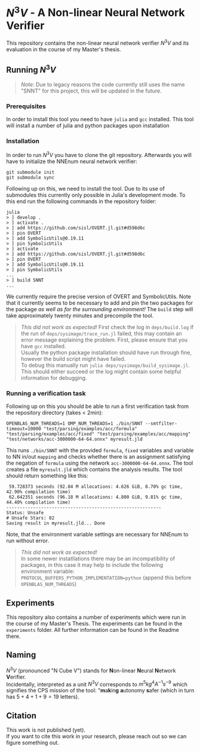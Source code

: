 # $N^3V$ - A Non-linear Neural Network Verifier
This repository contains the non-linear neural network verifier $N^3V$ and its evaluation in the course of my Master's thesis.

## Running $N^3V$
>*Note:*
Due to legacy reasons the code currently still uses the name "SNNT" for this project, this will be updated in the future.
### Prerequisites
In order to install this tool you need to have `julia` and `gcc` installed.
This tool will install a number of julia and python packages upon installation

### Installation
In order to run $N^3V$ you have to clone the git repository.
Afterwards you will have to initialize the NNEnum neural network verifier:
```
git submodule init
git submodule sync
```
Following up on this, we need to install the tool.
Due to its use of submodules this currently only possible in Julia's development mode.
To this end run the following commands in the repository folder:
```
julia
> ] develop .
> ] activate .
> ] add https://github.com/sisl/OVERT.jl.git#d598d6c
> ] pin OVERT
> ] add SymbolicUtils@0.19.11
> ] pin SymbolicUtils
> ] activate
> ] add https://github.com/sisl/OVERT.jl.git#d598d6c
> ] pin OVERT
> ] add SymbolicUtils@0.19.11
> ] pin SymbolicUtils
...
> ] build SNNT
...
```
We currently require the precise version of OVERT and SymbolicUtils.
Note that it currently seems to be necessary to add and pin the two packages for the package *as well as for the surrounding environment!*
The `build` step will take approximately twenty minutes and precompile the tool.
> *This did not work as expected!* 
> First check the log in `deps/build.log` if the run of `deps/sysimage/trace_run.jl` failed, this may contain an error message explaining the problem.
> First, please ensure that you have `gcc` installed.  
> Usually the python package installation should have run through fine, however the build script might have failed.  
> To debug this manually run `julia deps/sysimage/build_sysimage.jl`. This should either succeed or the log might contain some helpful information for debugging.

### Running a verification task
Following up on this you should be able to run a first verification task from the repository directory (takes < 2min):
```
OPENBLAS_NUM_THREADS=1 OMP_NUM_THREADS=1 ./bin/SNNT --smtfilter-timeout=10000 "test/parsing/examples/acc/formula" "test/parsing/examples/acc/fixed" "test/parsing/examples/acc/mapping" "test/networks/acc-3000000-64-64.onnx" myresult.jld
```
This runs `./bin/SNNT` with the provided `formula`, `fixed` variables and variable to NN in/out `mapping` and checks whether there is an assignment satisfying the negation of `formula` using the network `acc-3000000-64-64.onnx`.
The tool creates a file `myresult.jld` which contains the analysis results.
The tool should return something like this:
```
 59.728373 seconds (92.84 M allocations: 4.626 GiB, 8.70% gc time, 42.90% compilation time)
 62.642351 seconds (96.18 M allocations: 4.800 GiB, 9.81% gc time, 44.40% compilation time)
----------------------------------------------------------
Status: Unsafe
# Unsafe Stars: 82
Saving result in myresult.jld... Done
```
Note, that the environment variable settings are necessary for NNEnum to run without error.
>*This did not work as expected!*  
>In some newer instatllations there may be an incompatibility of packages, in this case it may help to include the following environment variable: `PROTOCOL_BUFFERS_PYTHON_IMPLEMENTATION=python` (append this before `OPENBLAS_NUM_THREADS`)

## Experiments
This repository also contains a number of experiments which were run in the course of my Master's Thesis.
The experiments can be found in the `experiments` folder.
All further information can be found in the Readme there.

## Naming
$N^3V$ (pronounced "N Cube V") stands for **N**on-linear **N**eural **N**etwork **V**erifier.  
Incidentally, interpreted as a unit $N^3V$ corresponds to $m^5kg^4A^{-1}s^{-9}$ which signifies the CPS mission of the tool: "**m**a**k**in**g** **a**utonomy **s**afer (which in turn has $5+4+1+9=19$ letters).

## Citation
This work is not published (yet).  
If you want to cite this work in your research, please reach out so we can figure something out.